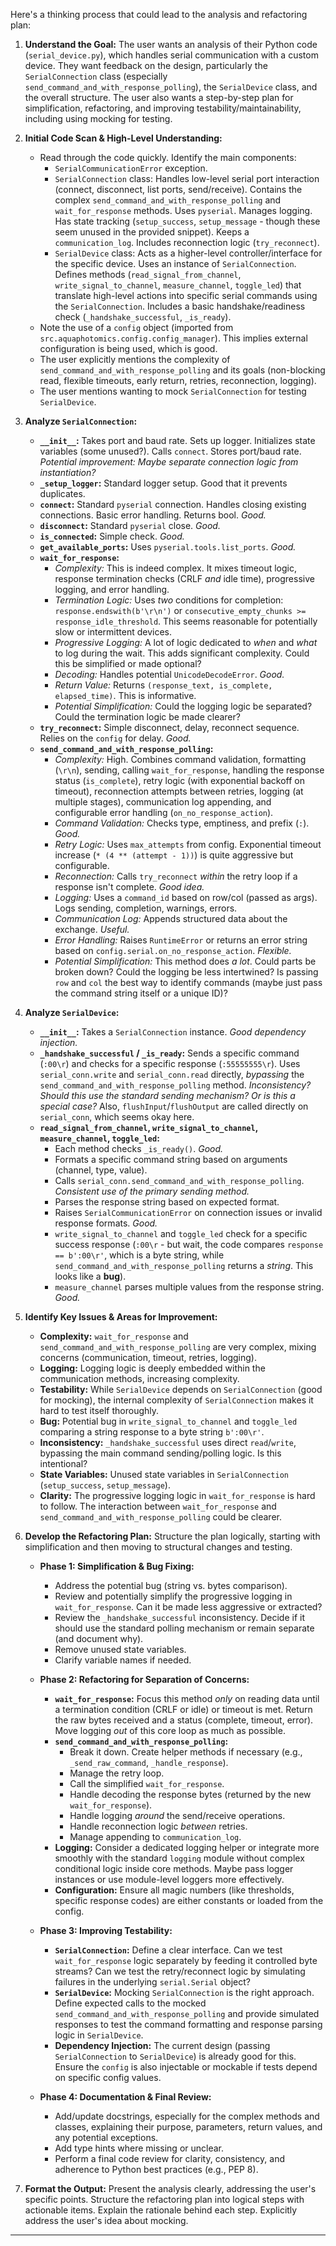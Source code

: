 Here's a thinking process that could lead to the analysis and refactoring plan:

1.  **Understand the Goal:** The user wants an analysis of their Python code (`serial_device.py`), which handles serial communication with a custom device. They want feedback on the design, particularly the `SerialConnection` class (especially `send_command_and_with_response_polling`), the `SerialDevice` class, and the overall structure. The user also wants a step-by-step plan for simplification, refactoring, and improving testability/maintainability, including using mocking for testing.

2.  **Initial Code Scan & High-Level Understanding:**
    *   Read through the code quickly. Identify the main components:
        *   `SerialCommunicationError` exception.
        *   `SerialConnection` class: Handles low-level serial port interaction (connect, disconnect, list ports, send/receive). Contains the complex `send_command_and_with_response_polling` and `wait_for_response` methods. Uses `pyserial`. Manages logging. Has state tracking (`setup_success`, `setup_message` - though these seem unused in the provided snippet). Keeps a `communication_log`. Includes reconnection logic (`try_reconnect`).
        *   `SerialDevice` class: Acts as a higher-level controller/interface for the specific device. Uses an instance of `SerialConnection`. Defines methods (`read_signal_from_channel`, `write_signal_to_channel`, `measure_channel`, `toggle_led`) that translate high-level actions into specific serial commands using the `SerialConnection`. Includes a basic handshake/readiness check (`_handshake_successful`, `_is_ready`).
    *   Note the use of a `config` object (imported from `src.aquaphotomics.config.config_manager`). This implies external configuration is being used, which is good.
    *   The user explicitly mentions the complexity of `send_command_and_with_response_polling` and its goals (non-blocking read, flexible timeouts, early return, retries, reconnection, logging).
    *   The user mentions wanting to mock `SerialConnection` for testing `SerialDevice`.

3.  **Analyze `SerialConnection`:**
    *   **`__init__`:** Takes port and baud rate. Sets up logger. Initializes state variables (some unused?). Calls `connect`. Stores port/baud rate. *Potential improvement: Maybe separate connection logic from instantiation?*
    *   **`_setup_logger`:** Standard logger setup. Good that it prevents duplicates.
    *   **`connect`:** Standard `pyserial` connection. Handles closing existing connections. Basic error handling. Returns bool. *Good.*
    *   **`disconnect`:** Standard `pyserial` close. *Good.*
    *   **`is_connected`:** Simple check. *Good.*
    *   **`get_available_ports`:** Uses `pyserial.tools.list_ports`. *Good.*
    *   **`wait_for_response`:**
        *   *Complexity:* This is indeed complex. It mixes timeout logic, response termination checks (CRLF *and* idle time), progressive logging, and error handling.
        *   *Termination Logic:* Uses *two* conditions for completion: `response.endswith(b'\r\n')` or `consecutive_empty_chunks >= response_idle_threshold`. This seems reasonable for potentially slow or intermittent devices.
        *   *Progressive Logging:* A lot of logic dedicated to *when* and *what* to log during the wait. This adds significant complexity. Could this be simplified or made optional?
        *   *Decoding:* Handles potential `UnicodeDecodeError`. *Good.*
        *   *Return Value:* Returns `(response_text, is_complete, elapsed_time)`. This is informative.
        *   *Potential Simplification:* Could the logging logic be separated? Could the termination logic be made clearer?
    *   **`try_reconnect`:** Simple disconnect, delay, reconnect sequence. Relies on the `config` for delay. *Good.*
    *   **`send_command_and_with_response_polling`:**
        *   *Complexity:* High. Combines command validation, formatting (`\r\n`), sending, calling `wait_for_response`, handling the response status (`is_complete`), retry logic (with exponential backoff on timeout), reconnection attempts between retries, logging (at multiple stages), communication log appending, and configurable error handling (`on_no_response_action`).
        *   *Command Validation:* Checks type, emptiness, and prefix (`:`). *Good.*
        *   *Retry Logic:* Uses `max_attempts` from config. Exponential timeout increase (`* (4 ** (attempt - 1))`) is quite aggressive but configurable.
        *   *Reconnection:* Calls `try_reconnect` *within* the retry loop if a response isn't complete. *Good idea.*
        *   *Logging:* Uses a `command_id` based on row/col (passed as args). Logs sending, completion, warnings, errors.
        *   *Communication Log:* Appends structured data about the exchange. *Useful.*
        *   *Error Handling:* Raises `RuntimeError` or returns an error string based on `config.serial.on_no_response_action`. *Flexible.*
        *   *Potential Simplification:* This method does *a lot*. Could parts be broken down? Could the logging be less intertwined? Is passing `row` and `col` the best way to identify commands (maybe just pass the command string itself or a unique ID)?

4.  **Analyze `SerialDevice`:**
    *   **`__init__`:** Takes a `SerialConnection` instance. *Good dependency injection.*
    *   **`_handshake_successful` / `_is_ready`:** Sends a specific command (`:00\r`) and checks for a specific response (`:55555555\r`). Uses `serial_conn.write` and `serial_conn.read` directly, *bypassing* the `send_command_and_with_response_polling` method. *Inconsistency? Should this use the standard sending mechanism? Or is this a special case?* Also, `flushInput`/`flushOutput` are called directly on `serial_conn`, which seems okay here.
    *   **`read_signal_from_channel`, `write_signal_to_channel`, `measure_channel`, `toggle_led`:**
        *   Each method checks `_is_ready()`. *Good.*
        *   Formats a specific command string based on arguments (channel, type, value).
        *   Calls `serial_conn.send_command_and_with_response_polling`. *Consistent use of the primary sending method.*
        *   Parses the response string based on expected format.
        *   Raises `SerialCommunicationError` on connection issues or invalid response formats. *Good.*
        *   `write_signal_to_channel` and `toggle_led` check for a specific success response (`:00\r` - but wait, the code compares `response == b':00\r'`, which is a byte string, while `send_command_and_with_response_polling` returns a *string*. This looks like a **bug**).
        *   `measure_channel` parses multiple values from the response string. *Good.*

5.  **Identify Key Issues & Areas for Improvement:**
    *   **Complexity:** `wait_for_response` and `send_command_and_with_response_polling` are very complex, mixing concerns (communication, timeout, retries, logging).
    *   **Logging:** Logging logic is deeply embedded within the communication methods, increasing complexity.
    *   **Testability:** While `SerialDevice` depends on `SerialConnection` (good for mocking), the internal complexity of `SerialConnection` makes it hard to test itself thoroughly.
    *   **Bug:** Potential bug in `write_signal_to_channel` and `toggle_led` comparing a string response to a byte string `b':00\r'`.
    *   **Inconsistency:** `_handshake_successful` uses direct `read`/`write`, bypassing the main command sending/polling logic. Is this intentional?
    *   **State Variables:** Unused state variables in `SerialConnection` (`setup_success`, `setup_message`).
    *   **Clarity:** The progressive logging logic in `wait_for_response` is hard to follow. The interaction between `wait_for_response` and `send_command_and_with_response_polling` could be clearer.

6.  **Develop the Refactoring Plan:** Structure the plan logically, starting with simplification and then moving to structural changes and testing.

    *   **Phase 1: Simplification & Bug Fixing:**
        *   Address the potential bug (string vs. bytes comparison).
        *   Review and potentially simplify the progressive logging in `wait_for_response`. Can it be made less aggressive or extracted?
        *   Review the `_handshake_successful` inconsistency. Decide if it should use the standard polling mechanism or remain separate (and document why).
        *   Remove unused state variables.
        *   Clarify variable names if needed.

    *   **Phase 2: Refactoring for Separation of Concerns:**
        *   **`wait_for_response`:** Focus this method *only* on reading data until a termination condition (CRLF or idle) or timeout is met. Return the raw bytes received and a status (complete, timeout, error). Move logging *out* of this core loop as much as possible.
        *   **`send_command_and_with_response_polling`:**
            *   Break it down. Create helper methods if necessary (e.g., `_send_raw_command`, `_handle_response`).
            *   Manage the retry loop.
            *   Call the simplified `wait_for_response`.
            *   Handle decoding the response bytes (returned by the new `wait_for_response`).
            *   Handle logging *around* the send/receive operations.
            *   Handle reconnection logic *between* retries.
            *   Manage appending to `communication_log`.
        *   **Logging:** Consider a dedicated logging helper or integrate more smoothly with the standard `logging` module without complex conditional logic inside core methods. Maybe pass logger instances or use module-level loggers more effectively.
        *   **Configuration:** Ensure all magic numbers (like thresholds, specific response codes) are either constants or loaded from the config.

    *   **Phase 3: Improving Testability:**
        *   **`SerialConnection`:** Define a clear interface. Can we test `wait_for_response` logic separately by feeding it controlled byte streams? Can we test the retry/reconnect logic by simulating failures in the underlying `serial.Serial` object?
        *   **`SerialDevice`:** Mocking `SerialConnection` is the right approach. Define expected calls to the mocked `send_command_and_with_response_polling` and provide simulated responses to test the command formatting and response parsing logic in `SerialDevice`.
        *   **Dependency Injection:** The current design (passing `SerialConnection` to `SerialDevice`) is already good for this. Ensure the `config` is also injectable or mockable if tests depend on specific config values.

    *   **Phase 4: Documentation & Final Review:**
        *   Add/update docstrings, especially for the complex methods and classes, explaining their purpose, parameters, return values, and any potential exceptions.
        *   Add type hints where missing or unclear.
        *   Perform a final code review for clarity, consistency, and adherence to Python best practices (e.g., PEP 8).

7.  **Format the Output:** Present the analysis clearly, addressing the user's specific points. Structure the refactoring plan into logical steps with actionable items. Explain the rationale behind each step. Explicitly address the user's idea about mocking.

---

